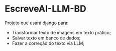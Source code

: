 # EscreveAI-LLM-BD
Projeto que usará django para:
- Transformar texto de imagens em texto prático;
- Salvar texto em banco de dados;
- Fazer a correção do texto via LLM;
